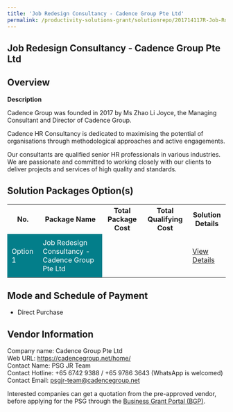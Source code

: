 ```yaml
---
title: 'Job Redesign Consultancy - Cadence Group Pte Ltd'
permalink: /productivity-solutions-grant/solutionrepo/201714117R-Job-Rdsgn-CST--Cdnc-Group-PL-G
---
```


## Job Redesign Consultancy - Cadence Group Pte Ltd

## Overview

**Description**

Cadence Group was founded in 2017 by Ms Zhao Li Joyce, the Managing Consultant and Director of Cadence Group.  

Cadence HR Consultancy is dedicated to maximising the potential of organisations through methodological approaches and active engagements.  

Our consultants are qualified senior HR professionals in various industries. We are passionate and committed to working closely with our clients to deliver projects and services of high quality and standards. 

## Solution Packages Option(s)

<table>
<tr>
<th><b>No.</b></th>
<th><b>Package Name</b></th>
<th><b>Total Package Cost</b></th>
<th><b>Total Qualifying Cost</b></th>
<th><b>Solution Details</b></th>
</tr>
<tr>
<td style='padding: 10px; background-color: #037E8A; color: #FFFFFF;'>Option 1</td>
<td style='padding: 10px; background-color: #037E8A; color: #FFFFFF;'>Job Redesign Consultancy - Cadence Group Pte Ltd</td>
<td style='padding: 10px;'> </td>
<td style='padding: 10px;'> </td>
<td style='padding: 10px;'><a href='/images/psg/CaseStudiesbyCadence.pdf' target='_blank'>View Details</a></td>
</tr>
</table>

## Mode and Schedule of Payment

 - Direct Purchase

## Vendor Information

 Company name: Cadence Group Pte Ltd<br>Web URL: https://cadencegroup.net/home/<br>Contact Name: PSG JR Team<br>Contact Hotline: +65 6742 9388 / +65 9786 3643 (WhatsApp is welcomed)<br>Contact Email: psgjr-team@cadencegroup.net

Interested companies can get a quotation from the pre-approved vendor, before applying for the PSG through the <a href='https://www.businessgrants.gov.sg/' target='_blank' rel='noopener'>Business Grant Portal (BGP)</a>.

<script src="/jquery/resize-tables.js"></script>
